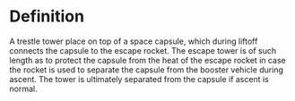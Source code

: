 # Definition

A trestle tower place on top of a space capsule, which during liftoff
connects the capsule to the escape rocket. The escape tower is of such
length as to protect the capsule from the heat of the escape rocket in
case the rocket is used to separate the capsule from the booster vehicle
during ascent. The tower is ultimately separated from the capsule if
ascent is normal.
